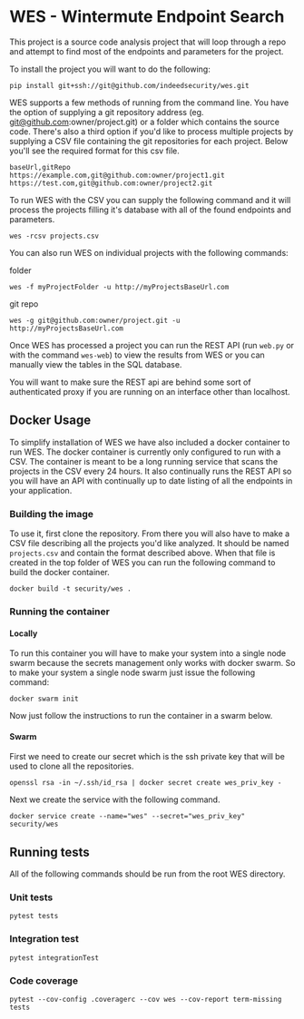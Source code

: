 # WES - Wintermute Endpoint Search

This project is a source code analysis project that will loop through a
repo and attempt to find most of the endpoints and parameters for the project.

To install the project you will want to do the following:

```
pip install git+ssh://git@github.com/indeedsecurity/wes.git
```

WES supports a few methods of running from the command line. You have the option
of supplying a git repository address (eg. git@github.com:owner/project.git) or
a folder which contains the source code. There's also a third option if you'd
like to process multiple projects by supplying a CSV file containing the git
repositories for each project. Below you'll see the required format for this csv
file.

```
baseUrl,gitRepo
https://example.com,git@github.com:owner/project1.git
https://test.com,git@github.com:owner/project2.git
```

To run WES with the CSV you can supply the following command and it will process
the projects filling it's database with all of the found endpoints and
parameters.

```
wes -rcsv projects.csv
```

You can also run WES on individual projects with the following commands:

folder
```
wes -f myProjectFolder -u http://myProjectsBaseUrl.com
```

git repo
```
wes -g git@github.com:owner/project.git -u http://myProjectsBaseUrl.com
```

Once WES has processed a project you can run the REST API (run `web.py` or with
the command `wes-web`) to view the results from WES or you can manually view the
tables in the SQL database.

You will want to make sure the REST api are behind some sort of authenticated
proxy if you are running on an interface other than localhost.


## Docker Usage
To simplify installation of WES we have also included a docker container to run
WES. The docker container is currently only configured to run with a CSV. The
container is meant to be a long running service that scans the projects in the
CSV every 24 hours. It also continually runs the REST API so you will have an
API with continually up to date listing of all the endpoints in your
application.

### Building the image
To use it, first clone the repository. From there you will also have to make a
CSV file describing all the projects you'd like analyzed. It should be named
`projects.csv` and contain the format described above. When that file is created
in the top folder of WES you can run the following command to build the docker
container.
```
docker build -t security/wes .
```

### Running the container
#### Locally
To run this container you will have to make your system into a single node
swarm because the secrets management only works with docker swarm. So to make
your system a single node swarm just issue the following command:
```
docker swarm init
```
Now just follow the instructions to run the container in a swarm below.

#### Swarm
First we need to create our secret which is the ssh private key that will be
used to clone all the repositories.
```
openssl rsa -in ~/.ssh/id_rsa | docker secret create wes_priv_key -
```

Next we create the service with the following command.
```
docker service create --name="wes" --secret="wes_priv_key" security/wes
```

## Running tests
All of the following commands should be run from the root WES directory.

### Unit tests
```
pytest tests
```

### Integration test
```
pytest integrationTest
```

### Code coverage
```
pytest --cov-config .coveragerc --cov wes --cov-report term-missing tests
```
